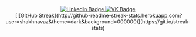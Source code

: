 <div id="badges" align="center">
  <a href="https://t.me/shakhnavaz">
    <img src="https://img.shields.io/badge/Telegram-blue?style=for-the-badge&logo=telegram&logoColor=white" alt="LinkedIn Badge"/>
  </a>
  
  <a href="https://vk.com/turalinsky">
    <img src="https://img.shields.io/badge/Vkontakte-blue?style=for-the-badge&logo=VK&logoColor=white" alt="VK Badge"/>
  </a>
</div>
<div align="center">  
  <img src="https://komarev.com/ghpvc/?username=shakhnavaz&style=for-the-badge&color=blue" alt=""/>
  [![GitHub Streak](http://github-readme-streak-stats.herokuapp.com?user=shakhnavaz&theme=dark&background=000000)](https://git.io/streak-stats)

</div>

